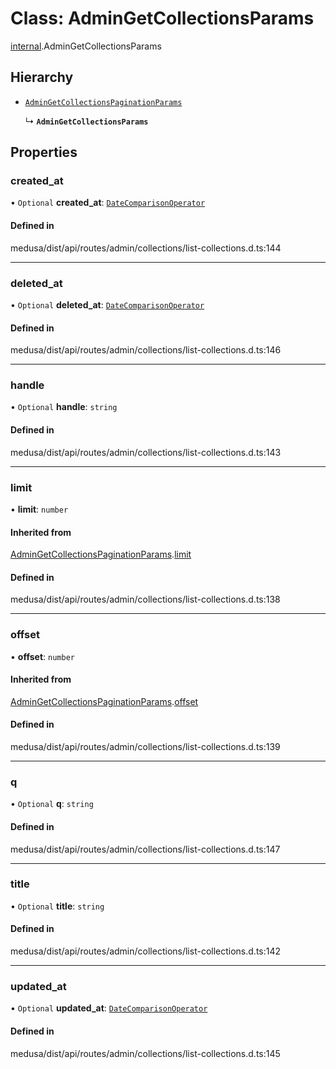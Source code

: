 # Class: AdminGetCollectionsParams

[internal](../modules/internal-3.md).AdminGetCollectionsParams

## Hierarchy

- [`AdminGetCollectionsPaginationParams`](internal-3.AdminGetCollectionsPaginationParams.md)

  ↳ **`AdminGetCollectionsParams`**

## Properties

### created\_at

• `Optional` **created\_at**: [`DateComparisonOperator`](internal-2.DateComparisonOperator.md)

#### Defined in

medusa/dist/api/routes/admin/collections/list-collections.d.ts:144

___

### deleted\_at

• `Optional` **deleted\_at**: [`DateComparisonOperator`](internal-2.DateComparisonOperator.md)

#### Defined in

medusa/dist/api/routes/admin/collections/list-collections.d.ts:146

___

### handle

• `Optional` **handle**: `string`

#### Defined in

medusa/dist/api/routes/admin/collections/list-collections.d.ts:143

___

### limit

• **limit**: `number`

#### Inherited from

[AdminGetCollectionsPaginationParams](internal-3.AdminGetCollectionsPaginationParams.md).[limit](internal-3.AdminGetCollectionsPaginationParams.md#limit)

#### Defined in

medusa/dist/api/routes/admin/collections/list-collections.d.ts:138

___

### offset

• **offset**: `number`

#### Inherited from

[AdminGetCollectionsPaginationParams](internal-3.AdminGetCollectionsPaginationParams.md).[offset](internal-3.AdminGetCollectionsPaginationParams.md#offset)

#### Defined in

medusa/dist/api/routes/admin/collections/list-collections.d.ts:139

___

### q

• `Optional` **q**: `string`

#### Defined in

medusa/dist/api/routes/admin/collections/list-collections.d.ts:147

___

### title

• `Optional` **title**: `string`

#### Defined in

medusa/dist/api/routes/admin/collections/list-collections.d.ts:142

___

### updated\_at

• `Optional` **updated\_at**: [`DateComparisonOperator`](internal-2.DateComparisonOperator.md)

#### Defined in

medusa/dist/api/routes/admin/collections/list-collections.d.ts:145
